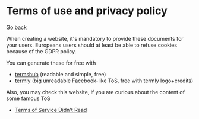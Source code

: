 # Terms of use and privacy policy

[Go back](..)

When creating a website, it's mandatory to provide these documents for your users. Europeans users should at least be able to refuse cookies because of the GDPR policy.

You can generate these for free with

* [termshub](https://termshub.io/) (readable and simple, free)
* [termly](https://termly.io/) (big unreadable Facebook-like ToS, free with termly logo+credits)

Also, you may check this website, if you are curious about the content of some famous ToS

* [Terms of Service Didn't Read](https://tosdr.org/)